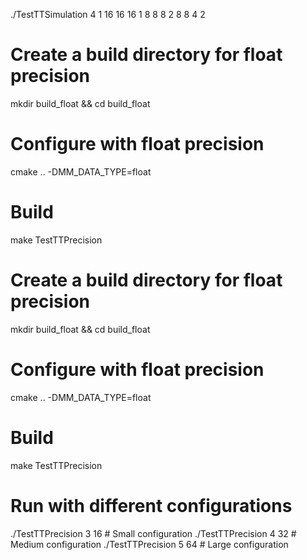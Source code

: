 ./TestTTSimulation 4 1 16 16 16 1 8 8 8 2 8 8 4 2


# Create a build directory for float precision
mkdir build_float && cd build_float

# Configure with float precision
cmake .. -DMM_DATA_TYPE=float

# Build
make TestTTPrecision

# Create a build directory for float precision
mkdir build_float && cd build_float

# Configure with float precision
cmake .. -DMM_DATA_TYPE=float

# Build
make TestTTPrecision

# Run with different configurations
./TestTTPrecision 3 16  # Small configuration
./TestTTPrecision 4 32  # Medium configuration
./TestTTPrecision 5 64  # Large configuration